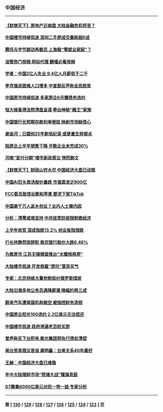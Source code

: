 ### 中国经济
---
#### [【财商天下】房地产近崩盘 大陆金融危机将至？](../../pages/ncid283/n13771665.md?07030845) 
#### [中国楼市持续低迷 深圳二手房成交暴跌超6成](../../pages/ncid283/n13771693.md?07030845) 
#### [腾讯与字节跳动再裁员 上海稳“零就业家庭”？](../../pages/ncid283/n13771622.md?07030845) 
#### [油管热门视频 网站代理 翻墙必看视频](http://209.222.30.114:81/youtube.html?07030845)
#### [学者：中国2亿人失业 9.4亿人月薪低于二千](../../pages/ncid283/n13771649.md?07030845) 
#### [李克强说困难人口增多 中宣部反声称全民脱贫](../../pages/ncid283/n13771627.md?07030845) 
#### [中国房市持续低迷 多家房企6月爆债务违约](../../pages/ncid283/n13771623.md?07030845) 
#### [恒大接香港法院清盘呈请 牵出神秘“赌王”家族](../../pages/ncid283/n13771611.md?07030845) 
#### [中国银行长短期存款利率倒挂 映射市场缺信心](../../pages/ncid283/n13771597.md?07030845) 
#### [谢金河：日圆创25年新低纪录 或是重生转捩点](../../pages/ncid283/n13771519.md?07030845) 
#### [陆房企上半年销售下降 半数企业未完成30%](../../pages/ncid283/n13771379.md?07030845) 
#### [河南“首付分期”楼市新政惹议 悄然删文](../../pages/ncid283/n13771259.md?07030845) 
#### [【财商天下】财政山穷水尽 中国经济大盘已动摇](../../pages/ncid283/n13770956.md?07030845) 
#### [中国AI巨头商汤股价暴跌 市值蒸发近900亿](../../pages/ncid283/n13770976.md?07030845) 
#### [FCC委员致信谷歌和苹果 要求下架TikTok](../../pages/ncid283/n13770963.md?07030845) 
#### [中国逾千万人返乡创业？业内人士揭内因](../../pages/ncid283/n13770780.md?07030845) 
#### [分析：清零或难坚持 中共放宽防疫限制救经济](../../pages/ncid283/n13770641.md?07030845) 
#### [上半年收官 深成指跌13.2% 创业板指领跌](../../pages/ncid283/n13770651.md?07030845) 
#### [行长林静然突辞职 南京银行股价大跌6.46%](../../pages/ncid283/n13770633.md?07030845) 
#### [为救房市 江苏无锡楼盘推出“水蜜桃换房”](../../pages/ncid283/n13770456.md?07030845) 
#### [大陆楼市低迷 开发商雇“房托”营造买气](../../pages/ncid283/n13770494.md?07030845) 
#### [专家：北京持续大量抢购低价俄罗斯煤炭](../../pages/ncid283/n13770387.md?07030845) 
#### [大陆沿海多地公务员遇降薪潮 降幅约两三成](../../pages/ncid283/n13770359.md?07030845) 
#### [蔚来汽车遭美国机构做空 被指控财务造假](../../pages/ncid283/n13770180.md?07030845) 
#### [中国房企阳光100违约 2.2亿美元无法偿还](../../pages/ncid283/n13770237.md?07030845) 
#### [中国楼市低迷 政府诱逼老百姓买房](../../pages/ncid283/n13770086.md?07030845) 
#### [曾声称买下台积电 紫光集团将执行债权清偿](../../pages/ncid283/n13769819.md?07030845) 
#### [美台贸易倡议首谈 龚明鑫：台美关系40年最好](../../pages/ncid283/n13769663.md?07030845) 
#### [王赫：中国经济大盘已难稳](../../pages/ncid283/n13769665.md?07030845) 
#### [年中大陆理财市场“揽储大战”偃旗息鼓](../../pages/ncid283/n13769713.md?07030845) 
#### [G7筹集6000亿美元对抗一带一路 专家分析](../../pages/ncid283/n13769510.md?07030845) 

---
#### 第 [ [130](./130.md?07030845) / [129](./129.md?07030845) / [128](./128.md?07030845) / [127](./127.md?07030845) / [126](./126.md?07030845) / [125](./125.md?07030845) / [124](./124.md?07030845) / [123](./123.md?07030845) ] 页
